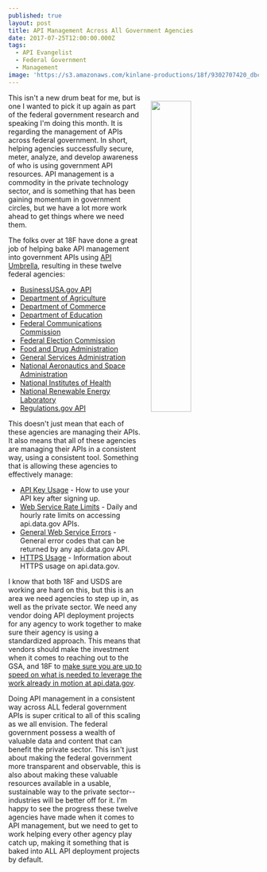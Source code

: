 ```yaml
---
published: true
layout: post
title: API Management Across All Government Agencies
date: 2017-07-25T12:00:00.000Z
tags:
  - API Evangelist
  - Federal Government
  - Management
image: 'https://s3.amazonaws.com/kinlane-productions/18f/9302707420_dbc7c2c437_o.png'
---
```

<p><a href="https://api.data.gov/about/"><img src="https://s3.amazonaws.com/kinlane-productions/18f/9302707420_dbc7c2c437_o.png" align="right" width="40%" style="padding: 15px;" /></a></p>This isn't a new drum beat for me, but is one I wanted to pick it up again as part of the federal government research and speaking I'm doing this month. It is regarding the management of APIs across federal government. In short, helping agencies successfully secure, meter, analyze, and develop awareness of who is using government API resources. API management is a commodity in the private technology sector, and is something that has been gaining momentum in government circles, but we have a lot more work ahead to get things where we need them.

The folks over at 18F have done a great job of helping bake API management into government APIs using [API Umbrella](https://apiumbrella.io/), resulting in these twelve federal agencies:
<ul>
    <li><a href="https://api.data.gov/docs/business-usa/">BusinessUSA.gov API</a></li>
    <li><a href="https://api.data.gov/docs/usda/">Department of Agriculture</a></li>
    <li><a href="https://api.data.gov/docs/commerce/">Department of Commerce</a></li>
    <li><a href="https://api.data.gov/docs/ed/">Department of Education</a></li>
    <li><a href="https://api.data.gov/docs/fcc/">Federal Communications Commission</a></li>
    <li><a href="https://api.data.gov/docs/fec/">Federal Election Commission</a></li>
    <li><a href="https://api.data.gov/docs/fda/">Food and Drug Administration</a></li>
    <li><a href="https://api.data.gov/docs/gsa/">General Services Administration</a></li>
    <li><a href="https://api.data.gov/docs/nasa/">National Aeronautics and Space Administration</a></li>
    <li><a href="https://api.data.gov/docs/nih/">National Institutes of Health</a></li>
    <li><a href="https://api.data.gov/docs/nrel/">National Renewable Energy Laboratory</a></li>
    <li><a href="https://api.data.gov/docs/regulations/">Regulations.gov API</a></li>
</ul>
This doesn't just mean that each of these agencies are managing their APIs. It also means that all of these agencies are managing their APIs in a consistent way, using a consistent tool. Something that is allowing these agencies to effectively manage:
<ul>
  <li><a href="https://api.data.gov/docs/api-key">API Key Usage</a> - How to use your API key after signing up.</li>
  <li><a href="https://api.data.gov/docs/rate-limits">Web Service Rate Limits</a> - Daily and hourly rate limits on accessing api.data.gov APIs.</li>
  <li><a href="https://api.data.gov/docs/errors">General Web Service Errors</a> - General error codes that can be returned by any api.data.gov API.</li>
  <li><a href="https://api.data.gov/docs/https">HTTPS Usage</a> - Information about HTTPS usage on api.data.gov.</li>
</ul>

I know that both 18F and USDS are working are hard on this, but this is an area we need agencies to step up in, as well as the private sector. We need any vendor doing API deployment projects for any agency to work together to make sure their agency is using a standardized approach. This means that vendors should make the investment when it comes to reaching out to the GSA, and 18F to [make sure you are up to speed on what is needed to leverage the work already in motion at api.data.gov](https://api.data.gov/about/).

Doing API management in a consistent way across ALL federal government APIs is super critical to all of this scaling as we all envision. The federal government possess a wealth of valuable data and content that can benefit the private sector. This isn't just about making the federal government more transparent and observable, this is also about making these valuable resources available in a usable, sustainable way to the private sector--industries will be better off for it. I'm happy to see the progress these twelve agencies have made when it comes to API management, but we need to get to work helping every other agency play catch up, making it something that is baked into ALL API deployment projects by default.
